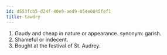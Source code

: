 ```yaml
---
id: d553fcb5-d24f-40e9-aed9-054e0845fef1
title: tawdry
---
```


1.  Gaudy and cheap in nature or appearance. synonym: garish.
2.  Shameful or indecent.
3.  Bought at the festival of St. Audrey.

